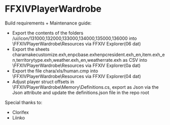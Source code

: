 # FFXIVPlayerWardrobe

Build requirements + Maintenance guide:
* Export the contents of the folders /ui/icon/131000,132000,133000,134000,135000,136000 into \FFXIVPlayerWardrobe\Resources via FFXIV Explorer(06 dat)
* Export the sheets charamakecustomize.exh,enpcbase.exhenpcresident.exh_en,item.exh_en,territorytype.exh,weather.exh_en,weatherrate.exh as CSV into \FFXIVPlayerWardrobe\Resources via FFXIV Explorer(0a dat)
* Export the file chara/xls/human.cmp into \FFXIVPlayerWardrobe\Resources via FFXIV Explorer(04 dat) 
* Adjust player struct offsets in \FFXIVPlayerWardrobe\Memory\Definitions.cs, export as Json via the Json attribute and update the definitions.json file in the repo root

Special thanks to:
* Clorifex
* Liinko
